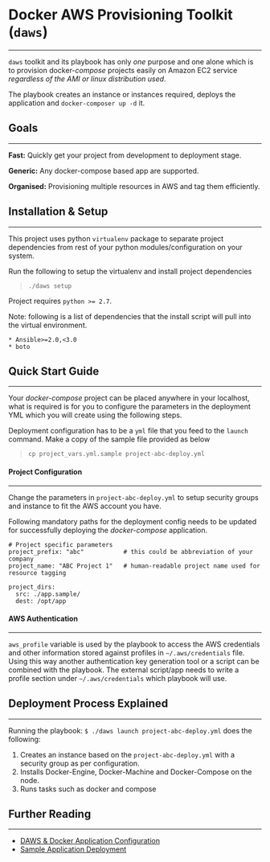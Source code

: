 # Docker AWS Provisioning Toolkit (`daws`)
------------------------------------------

`daws` toolkit and its playbook has only *one* purpose and one alone which is 
to provision docker-*compose* projects easily on Amazon EC2 service *regardless 
of the AMI or linux distribution used*.

The playbook creates an instance or instances required, deploys the application
 and `docker-composer up -d` it.

## Goals
--------

**Fast:** Quickly get your project from development to deployment stage.

**Generic:** Any docker-compose based app are supported.

**Organised:** Provisioning multiple resources in AWS and tag them efficiently.

## Installation & Setup
-----------------------

This project uses python `virtualenv` package to separate project dependencies
 from rest of your python modules/configuration on your system.

Run the following to setup the virtualenv and install project dependencies

> `./daws setup`

Project requires `python >= 2.7`.

Note: following is a list of dependencies that the install script will pull into
 the virtual environment.

```
* Ansible>=2.0,<3.0
* boto

```

## Quick Start Guide
--------------------

Your *docker-compose* project can be placed anywhere in your localhost, what is
 required is for you to configure the parameters in the deployment YML which you
 will create using the following steps.

Deployment configuration has to be a `yml` file that you feed to the `launch`
 command. Make a copy of the sample file provided as below

> `cp project_vars.yml.sample project-abc-deploy.yml`

#### Project Configuration
--------------------------

Change the parameters in `project-abc-deploy.yml` to setup security groups and
 instance to fit the AWS account you have.

Following mandatory paths for the deployment config needs to be updated for
 successfully deploying the *docker-compose* application.

```
# Project specific parameters
project_prefix: "abc"           # this could be abbreviation of your company
project_name: "ABC Project 1"   # human-readable project name used for resource tagging

project_dirs: 
  src: ./app.sample/
  dest: /opt/app
```

#### AWS Authentication
-----------------------

`aws_profile` variable is used by the playbook to access the AWS credentials and
 other information stored against profiles in `~/.aws/credentials` file.
 Using this way another authentication key generation tool or a script can be
 combined with the playbook. The external script/app needs to write a
 profile section under `~/.aws/credentials` which playbook will use.

## Deployment Process Explained
-------------------------------

Running the playbook: `$ ./daws launch project-abc-deploy.yml` does the following:

1. Creates an instance based on the `project-abc-deploy.yml` with a security
 group as per configuration.
2. Installs Docker-Engine, Docker-Machine and Docker-Compose on the node.
3. Runs tasks such as docker and compose


## Further Reading
------------------

* [DAWS & Docker Application Configuration](docs/daws-docker-app-configuration.md)
* [Sample Application Deployment](docs/sample-app-deployment.md)
 